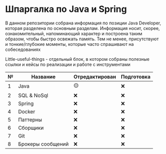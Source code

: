 # Шпаргалка по Java и Spring
В данном репозитории собрана информация по позиции Java Developer, которая разделена по основным разделам.
Информация носит, скорее, ознакомительный, напоминающий характер и построена таким образом, чтобы быстро освежать память.
Тем не менее, присутствуют и тонкие/глубокие моменты, которые часто спрашивают на собеседованиях

Little-useful-things - отдельный блок, в котором собраны полезные ссылки и кейсы по реализации и работе с инструментами

| № | Название | Отредактирован | Подготовка |
|---|----------|----------------|------------|
| 1 | Java | :yellow_circle: |    :x:    |
| 2 | SQL & NoSql | :x: |    :x:    |
| 3 | Spring | :x: |    :x:    |
| 4 | Docker | :x: |    :x:    |
| 5 | Паттерны | :x: |    :x:    |
| 6 | Сборщики | :x: |    :x:    |
| 7 | Git | :x: |    :x:    |
| 8 | Брокеры сообщений | :x: |    :x:    |
